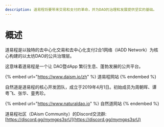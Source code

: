 ```yaml
---
description: 道易程将要带来交易和支付的革命，并为DAO的治理和发展提供坚实的基础。
---
```


# 概述

道易程是以独特的去中心化交易和去中心化支付2合1网络（IADD Network）为核心构建的以太坊DAO的公共治理层。

这意味着道易程是一个让 DAO暨dApp 繁衍生息、蓬勃发展的公共平台。

{% embed url="https://www.daism.io/zh" %}
道易程网站
{% endembed %}

自然道是道易程的核心开发团队，成立于2019年4月1日。初始成员为周朝晖、谭粤飞、张华、童秀珍。

{% embed url="https://www.naturaldao.io" %}
自然道网站
{% endembed %}

道易程社区（DAism Community）的Discord交流群: [https://discord.gg/mymgps3srU](https://discord.gg/mymgps3srU)
